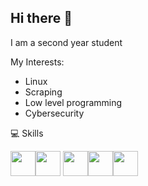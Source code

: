 ## Hi there 👋


I am a second year student

My Interests:
* Linux
* Scraping
* Low level programming
* Cybersecurity

💻 Skills

 <img width="40px" src="https://cdn.jsdelivr.net/gh/devicons/devicon@latest/icons/c/c-original.svg" /><img width="40px" src="https://cdn.jsdelivr.net/gh/devicons/devicon@latest/icons/python/python-original.svg" /> <img width="40px" src="https://cdn.jsdelivr.net/gh/devicons/devicon@latest/icons/flask/flask-original.svg" /><img width="40px" src="https://cdn.jsdelivr.net/gh/devicons/devicon@latest/icons/html5/html5-original.svg" /><img width="40px" src="https://cdn.jsdelivr.net/gh/devicons/devicon@latest/icons/css3/css3-original.svg" />


 
<!--
**hhgsx/hhgsx** is a ✨ _special_ ✨ repository because its `README.md` (this file) appears on your GitHub profile.

Here are some ideas to get you started:

- 🔭 I’m currently working on ...
- 🌱 I’m currently learning ...
- 👯 I’m looking to collaborate on ...
- 🤔 I’m looking for help with ...
- 💬 Ask me about ...
- 📫 How to reach me: ...
- 😄 Pronouns: ...
- ⚡ Fun fact: ...
-->
